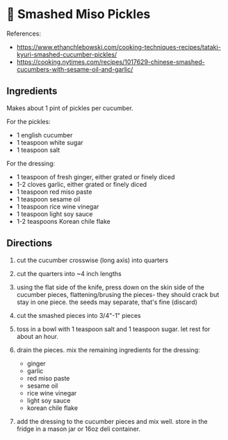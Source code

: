 # 🥒 Smashed Miso Pickles

References:

- <https://www.ethanchlebowski.com/cooking-techniques-recipes/tataki-kyuri-smashed-cucumber-pickles/>
- <https://cooking.nytimes.com/recipes/1017629-chinese-smashed-cucumbers-with-sesame-oil-and-garlic/>

## Ingredients

Makes about 1 pint of pickles per cucumber.

For the pickles:

- 1 english cucumber
- 1 teaspoon white sugar
- 1 teaspoon salt

For the dressing:

- 1 teaspoon of fresh ginger, either grated or finely diced
- 1-2 cloves garlic, either grated or finely diced
- 1 teaspoon red miso paste
- 1 teaspoon sesame oil
- 1 teaspoon rice wine vinegar
- 1 teaspoon light soy sauce
- 1-2 teaspoons Korean chile flake

## Directions

1. cut the cucumber crosswise (long axis) into quarters
2. cut the quarters into ~4 inch lengths
3. using the flat side of the knife, press down on the skin side of the cucumber
   pieces, flattening/brusing the pieces- they should crack but stay in one
   piece. the seeds may separate, that's fine (discard)
4. cut the smashed pieces into 3/4"-1" pieces
5. toss in a bowl with 1 teaspoon salt and 1 teaspoon sugar. let rest for about
   an hour.
6. drain the pieces. mix the remaining ingredients for the dressing:

   - ginger
   - garlic
   - red miso paste
   - sesame oil
   - rice wine vinegar
   - light soy sauce
   - korean chile flake

7. add the dressing to the cucumber pieces and mix well. store in the fridge in
   a mason jar or 16oz deli container.

